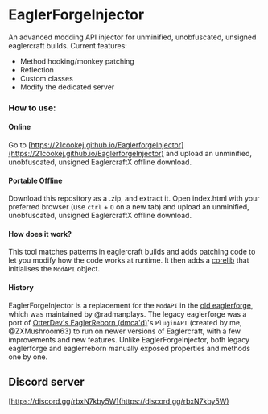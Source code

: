 # EaglerForgeInjector
An advanced modding API injector for unminified, unobfuscated, unsigned eaglercraft builds.
Current features:
- Method hooking/monkey patching
- Reflection
- Custom classes
- Modify the dedicated server

### How to use:
#### Online
Go to [https://21cookej.github.io/EaglerforgeInjector](https://21cookej.github.io/EaglerforgeInjector) and upload an unminified, unobfuscated, unsigned EaglercraftX offline download.

#### Portable Offline
Download this repository as a .zip, and extract it. Open index.html with your preferred browser (use `ctrl` + `O` on a new tab) and upload an unminified, unobfuscated, unsigned EaglercraftX offline download.

#### How does it work?
This tool matches patterns in eaglercraft builds and adds patching code to let you modify how the code works at runtime. It then adds a [corelib](./postinit.js) that initialises the `ModAPI` object.

#### History
EaglerForgeInjector is a replacement for the `ModAPI` in the [old eaglerforge](https://github.com/EaglerForge/EaglerForge-old), which was maintained by @radmanplays. The legacy eaglerforge was a port of [OtterDev's EaglerReborn (dmca'd)](https://github.com/EaglerReborn/reborn)'s `PluginAPI` (created by me, @ZXMushroom63) to run on newer versions of Eaglercraft, with a few improvements and new features. Unlike EaglerForgeInjector, both legacy eaglerforge and eaglerreborn manually exposed properties and methods one by one.

## Discord server
[https://discord.gg/rbxN7kby5W](https://discord.gg/rbxN7kby5W)
